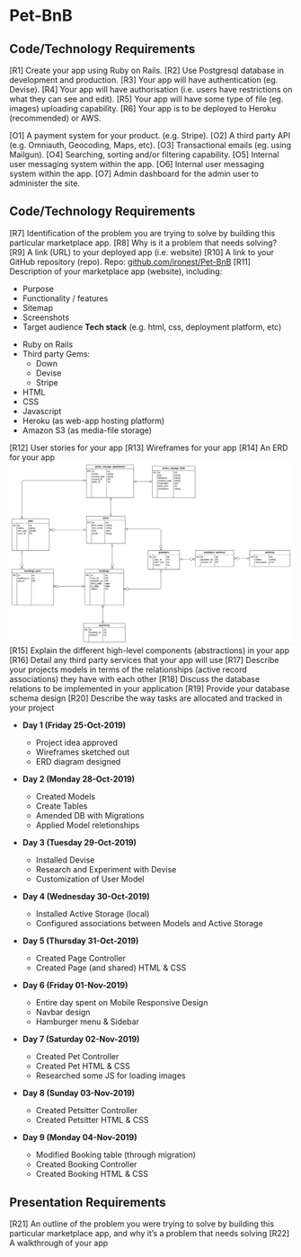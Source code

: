 # Pet-BnB

## Code/Technology Requirements

[R1] Create your app using Ruby on Rails.
[R2] Use Postgresql database in development and production.
[R3] Your app will have authentication (eg. Devise).
[R4] Your app will have authorisation (i.e. users have restrictions on what they can see and edit).
[R5] Your app will have some type of file (eg. images) uploading capability.
[R6] Your app is to be deployed to Heroku (recommended) or AWS.

[O1] A payment system for your product. (e.g. Stripe).
[O2] A third party API (e.g. Omniauth, Geocoding, Maps, etc).
[O3] Transactional emails (eg. using Mailgun).
[O4] Searching, sorting and/or filtering capability.
[O5] Internal user messaging system within the app.
[O6] Internal user messaging system within the app.
[O7] Admin dashboard for the admin user to administer the site.

## Code/Technology Requirements

[R7] Identification of the problem you are trying to solve by building this particular marketplace app.
[R8] Why is it a problem that needs solving?
[R9] A link (URL) to your deployed app (i.e. website)
[R10] A link to your GitHub repository (repo).
Repo: [github.com/ironest/Pet-BnB](https://github.com/ironest/Pet-BnB)
[R11] Description of your marketplace app (website), including:
- Purpose
- Functionality / features
- Sitemap
- Screenshots
- Target audience
**Tech stack** (e.g. html, css, deployment platform, etc)

* Ruby on Rails
* Third party Gems:
  * Down
  * Devise
  * Stripe
* HTML
* CSS
* Javascript
* Heroku (as web-app hosting platform)
* Amazon S3 (as media-file storage)

[R12] User stories for your app
[R13] Wireframes for your app
[R14] An ERD for your app
![ERD](/docs/ERD.png)
[R15] Explain the different high-level components (abstractions) in your app
[R16] Detail any third party services that your app will use
[R17] Describe your projects models in terms of the relationships (active record associations) they have with each other
[R18] Discuss the database relations to be implemented in your application
[R19] Provide your database schema design
[R20] Describe the way tasks are allocated and tracked in your project

* **Day 1 (Friday 25-Oct-2019)**
  * Project idea approved
  * Wireframes sketched out
  * ERD diagram designed

* **Day 2 (Monday 28-Oct-2019)** 
  * Created Models
  * Create Tables
  * Amended DB with Migrations
  * Applied Model reletionships

* **Day 3 (Tuesday 29-Oct-2019)** 
  * Installed Devise
  * Research and Experiment with Devise
  * Customization of User Model

* **Day 4 (Wednesday 30-Oct-2019)** 
  * Installed Active Storage (local)
  * Configured associations between Models and Active Storage

* **Day 5 (Thursday 31-Oct-2019)** 
  * Created Page Controller
  * Created Page (and shared) HTML & CSS

* **Day 6 (Friday 01-Nov-2019)** 
  * Entire day spent on Mobile Responsive Design 
  * Navbar design
  * Hamburger menu & Sidebar

* **Day 7 (Saturday 02-Nov-2019)** 
  * Created Pet Controller
  * Created Pet HTML & CSS
  * Researched some JS for loading images

* **Day 8 (Sunday 03-Nov-2019)** 
  * Created Petsitter Controller
  * Created Petsitter HTML & CSS

* **Day 9 (Monday 04-Nov-2019)** 
  * Modified Booking table (through migration)
  * Created Booking Controller
  * Created Booking HTML & CSS

## Presentation Requirements

[R21] An outline of the problem you were trying to solve by building this particular marketplace app, and why it’s a problem that needs solving
[R22] A walkthrough of your app